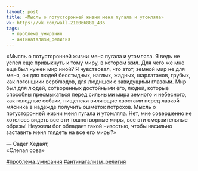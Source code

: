 ```yaml
---
layout: post
title: «Мысль о потусторонней жизни меня пугала и утомляла»
vk: https://vk.com/wall-210066881_436
tags:
  - проблема_умирания
  - антинатализм_религия
---
```

«Мысль о потусторонней жизни меня пугала и утомляла. Я ведь не успел еще привыкнуть к тому миру, в котором жил. Для чего же мне еще был нужен мир иной? Я чувствовал, что этот, земной мир не для меня, он для людей бесстыдных, наглых, жадных, шарлатанов, грубых, как погонщики верблюдов, для людишек с завидущими глазами. Мир был для людей, сотворенных достойными его, людей, которые способны пресмыкаться перед сильными мира земного и небесного, как голодные собаки, нищенски виляющие хвостами перед лавкой мясника в надежде получить ошметок потрохов. Мысль о потусторонней жизни меня пугала и утомляла. Нет, мне совершенно не хотелось видеть все эти тошнотворные миры, все эти омерзительные образы! Неужели бог обладает такой низостью, чтобы насильно заставить меня глядеть на все его миры?»

— Садег Хедаят,<br>
«Слепая сова»

[#проблема_умирания](poisk.html#проблема_умирания) 
[#антинатализм_религия](poisk.html#антинатализм_религия)